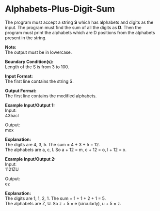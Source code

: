 # Alphabets-Plus-Digit-Sum
<p>The program must accept a string <strong>S</strong> which has alphabets and digits as the input. The program must find the sum of all the digits as <strong>D</strong>. Then the program must print the alphabets which are D positions from the alphabets present in the string.</p>

<p><strong>Note:</strong><br>
The output must be in lowercase.</p>

<p><strong>Boundary Condition(s):</strong><br>
Length of the S is from 3 to 100.</p>

<p><strong>Input Format:</strong><br>
The first line contains the string S.</p>

<p><strong>Output Format:</strong><br>
The first line contains the modified alphabets.</p>

<p><strong>Example Input/Output 1:</strong><br>
Input:<br>
435acl</p>

<p>Output:<br>
mox</p>

<p><strong>Explanation:</strong><br>
The digits are 4, 3, 5. The sum = 4 + 3 + 5 = 12.<br>
The alphabets are a, c, l. So a + 12 = m, c + 12 = o, l + 12 = x.</p>

<p><strong>Example Input/Output 2:</strong><br>
Input:<br>
1121ZU</p>

<p>Output:<br>
ez</p>

<p><strong>Explanation:</strong><br>
The digits are 1, 1, 2, 1. The sum = 1 + 1 + 2 + 1 = 5.<br>
The alphabets are Z, U. So z + 5 = e (circularly), u + 5 = z.</p>
